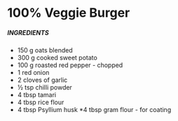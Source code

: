 # 100% Veggie Burger

##### INGREDIENTS

* 150 g oats blended 
* 300 g cooked sweet potato  
* 100 g roasted red pepper - chopped
* 1 red onion
* 2 cloves of garlic
* ½ tsp chilli powder
* 4 tbsp tamari
* 4 tbsp rice flour
* 4 tbsp Psyllium husk
*4 tbsp gram flour - for coating





